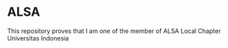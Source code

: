 # ALSA
This repository proves that I am one of the member of ALSA Local Chapter Universitas Indonesia 
